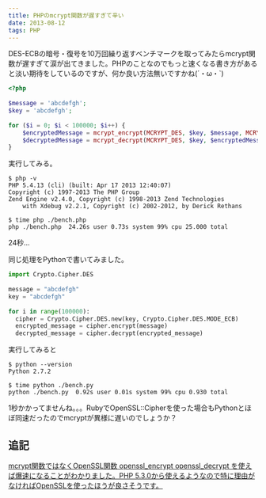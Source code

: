 ```yaml
---
title: PHPのmcrypt関数が遅すぎて辛い
date: 2013-08-12
tags: PHP
---
```


DES-ECBの暗号・復号を10万回繰り返すベンチマークを取ってみたらmcrypt関数が遅すぎて涙が出てきました。PHPのことなのでもっと速くなる書き方があると淡い期待をしているのですが、何か良い方法無いですかね(´・ω・`)

```php
<?php
 
$message = 'abcdefgh';
$key = 'abcdefgh';
 
for ($i = 0; $i < 100000; $i++) {
    $encryptedMessage = mcrypt_encrypt(MCRYPT_DES, $key, $message, MCRYPT_MODE_ECB);
    $decryptedMessage = mcrypt_decrypt(MCRYPT_DES, $key, $encryptedMessage, MCRYPT_MODE_ECB);
}
```

実行してみる。

```
$ php -v
PHP 5.4.13 (cli) (built: Apr 17 2013 12:40:07)
Copyright (c) 1997-2013 The PHP Group
Zend Engine v2.4.0, Copyright (c) 1998-2013 Zend Technologies
    with Xdebug v2.2.1, Copyright (c) 2002-2012, by Derick Rethans
 
$ time php ./bench.php
php ./bench.php  24.26s user 0.73s system 99% cpu 25.000 total
```

24秒…

同じ処理をPythonで書いてみました。

```python
import Crypto.Cipher.DES
 
message = "abcdefgh"
key = "abcdefgh"
 
for i in range(100000):
  cipher = Crypto.Cipher.DES.new(key, Crypto.Cipher.DES.MODE_ECB)
  encrypted_message = cipher.encrypt(message)
  decrypted_message = cipher.decrypt(encrypted_message)
```

実行してみると

```
$ python --version
Python 2.7.2
 
$ time python ./bench.py
python ./bench.py  0.92s user 0.01s system 99% cpu 0.930 total
```

1秒かかってませんね。。。RubyでOpenSSL::Cipherを使った場合もPythonとほぼ同速だったのでmcryptが異様に遅いのでしょうか？

## 追記
<ins>mcrypt関数ではなくOpenSSL関数 openssl_encrypt openssl_decrypt を使えば爆速になることがわかりました。PHP 5.3.0から使えるようなので特に理由がなければOpenSSLを使ったほうが良さそうです。</ins>
